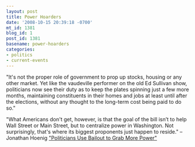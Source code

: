 ```yaml
---
layout: post
title: Power Hoarders
date: '2008-10-15 20:39:18 -0700'
mt_id: 1381
blog_id: 1
post_id: 1381
basename: power-hoarders
categories:
- politics
- current-events
---
```

<p>
"It's not the proper role of government to prop up stocks, housing or any other market. Yet like the vaudeville performer on the old Ed Sullivan show, politicians now see their duty as to keep the plates spinning just a few more months, maintaining constituents in their homes and jobs at least until after the elections, without any thought to the long-term cost being paid to do so."
</p>
<p>
"What Americans don't get, however, is that the goal of the bill isn&#x2019;t to help Wall Street or Main Street, but to centralize power in Washington. Not surprisingly, that's where its biggest proponents just happen to reside." &#x2013; Jonathan Hoenig <a href="http://www.smartmoney.com/investing/stocks/politicians-use-bailout-to-grab-more-power/">"Politicians Use Bailout to Grab More Power"</a>
</p>

